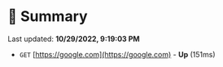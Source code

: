 # 📖 Summary
Last updated: **10/29/2022, 9:19:03 PM**

- `GET` [https://google.com](https://google.com) - **Up** (151ms)
